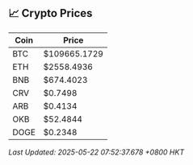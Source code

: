 ## 📈 Crypto Prices

| Coin | Price |
| ---- | ----- |
| BTC | $109665.1729 |
| ETH | $2558.4936 |
| BNB | $674.4023 |
| CRV | $0.7498 |
| ARB | $0.4134 |
| OKB | $52.4844 |
| DOGE | $0.2348 |

_Last Updated: 2025-05-22 07:52:37.678 +0800 HKT_